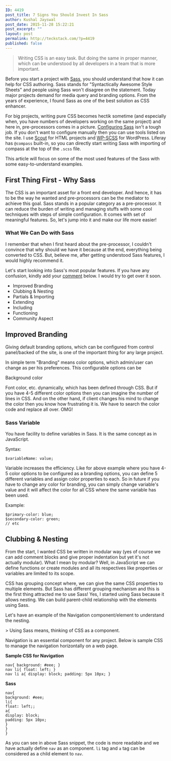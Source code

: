 ```yaml
---
ID: 4419
post_title: 7 Signs You Should Invest In Sass
author: Kushal Jayswal
post_date: 2015-11-28 15:22:21
post_excerpt: ""
layout: post
permalink: http://teckstack.com/?p=4419
published: false
---
```

<blockquote>Writing CSS is an easy task. But doing the same in proper manner, which can be understood by all developers in a team that is more important.</blockquote>
Before you start a project with <a href="http://sass-lang.com/" target="_blank">Sass</a>, you should understand that how it can help for CSS authoring. Sass stands for "Syntactically Awesome Style Sheets" and people using Sass won't disagree on the statement. Today major projects demand for media query and branding options. From the years of experience, I found Sass as one of the best solution as CSS enhancer.

For big projects, writing pure CSS becomes hectik sometime (and especially when, you have numbers of developers working on the same project) and here in, pre-processors comes in a picture. <a href="http://teckstack.com/how-to-configure-sass-for-html-projects">Configuring Sass</a> isn't a tough job. If you don't want to configure manually then you can use tools listed on the site. I use <a href="http://mhs.github.io/scout-app/" target="_blank">Scout</a> for HTML projects and <a href="https://wordpress.org/plugins/wp-scss/" target="_blank">WP-SCSS</a> for WordPress. Liferay has `@compass` built-in, so you can directly start writing Sass with importing of compass at the top of the `.scss` file.

This article will focus on some of the most used features of the Sass with some easy-to-understand examples.
<h2>First Thing First - Why Sass</h2>
The CSS is an important asset for a front end developer. And hence, it has to be the way he wanted and pre-processors can be the mediator to achieve this goal. Sass stands in a popular category as a pre-processor. It can reduce the burden of writing and managing stuffs with some cool techniques with steps of simple configuration. It comes with set of meaningful features. So, let's jump into it and make our life more easier!
<h3>What We Can Do with Sass</h3>
I remember that when I first heard about the pre-processor, I couldn't convince that why should we have it because at the end, everything being converted to CSS. But, believe me, after getting understood Sass features, I would highly recommend it.

Let's start looking into Sass's most popular features.
If you have any confusion, kindly add your <a href="/#comments">comment</a> below. I would try to get over it soon.
<ul>
	<li>Improved Branding</li>
	<li>Clubbing &amp; Nesting</li>
	<li>Partials &amp; Importing</li>
	<li>Extending</li>
	<li>Including</li>
	<li>Functioning</li>
	<li>Community Aspect</li>
</ul>
<h2>Improved Branding</h2>
Giving default branding options, which can be configured from control panel/backed of the site, is one of the important thing for any large project.

In simple term "Branding" means color options, which admin/user can change as per his preferences. This configurable options can be

Background color

Font color, etc. dynamically, which has been defined through CSS. But if you have 4-5 different color options then you can imagine the number of lines in CSS. And on the other hand, if client changes his mind to change the color then you know how frustrating it is. We have to search the color code and replace all over. OMG!

### Sass Variable
You have facility to define variables in Sass. It is the same concept as in JavaScript.

Syntax:
```
$variableName: value;
```
Variable increases the efficiency. Like for above example where you have 4-5 color options to be configured as a branding options, you can define 5 different variables and assign color properties to each. So in future if you have to change any color for branding, you can simply change variable's value and it will affect the color for all CSS where the same variable has been used.

Example:
```
$primary-color: blue;
$secondary-color: green;
// etc
```

## Clubbing &amp; Nesting
From the start, I wanted CSS be written in modular way (yes of course we can add comment blocks and give proper indentation but yet it's not actually modular). What I mean by modular? Well, in JavaScript we can define functions or create modules and all its respectives like properties or variables are limited to its scope.

CSS has grouping concept where, we can give the same CSS properties to multiple elements. But Sass has different grouping mechanism and this is the first thing attracted me to use Sass! Yes, I started using Sass because it allows nesting. We can build parent-child relationship with the elements using Sass.

Let's have an example of the Navigation component/element to understand the nesting.

&gt; Using Sass means, thinking of CSS as a component.

Navigation is an essential component for any project. Below is sample CSS to manage the navigation horizontally on a web page.

**Sample CSS for Navigation**
```
nav{ background: #eee; }
nav li{ float: left; }
nav li a{ display: block; padding: 5px 10px; }
```
**Sass**
```
nav{
background: #eee;
li{
float: left;;
a{
display: block;
padding: 5px 10px;
}
}
}
```
As you can see in above Sass snippet, the code is more readable and we have actually define `nav` as an component. `li` tag and `a` tag can be considered as a child element to `nav`.